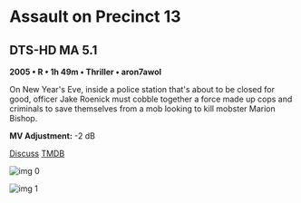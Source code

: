 # Assault on Precinct 13

## DTS-HD MA 5.1

**2005 • R • 1h 49m • Thriller • aron7awol**

On New Year's Eve, inside a police station that's about to be closed for good, officer Jake Roenick must cobble together a force made up cops and criminals to save themselves from a mob looking to kill mobster Marion Bishop.

**MV Adjustment:** -2 dB

[Discuss](https://www.avsforum.com/threads/bass-eq-for-filtered-movies.2995212/post-58412438)  [TMDB](8978)

![img 0](https://i.imgur.com/o338EHo.jpg)

![img 1](https://i.imgur.com/MT0i7yq.png)

